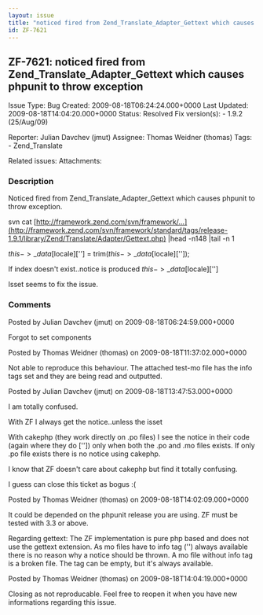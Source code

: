```yaml
---
layout: issue
title: "noticed fired from Zend_Translate_Adapter_Gettext which causes phpunit to throw exception"
id: ZF-7621
---
```


ZF-7621: noticed fired from Zend\_Translate\_Adapter\_Gettext which causes phpunit to throw exception
-----------------------------------------------------------------------------------------------------

 Issue Type: Bug Created: 2009-08-18T06:24:24.000+0000 Last Updated: 2009-08-18T14:04:20.000+0000 Status: Resolved Fix version(s): - 1.9.2 (25/Aug/09)
 
 Reporter:  Julian Davchev (jmut)  Assignee:  Thomas Weidner (thomas)  Tags: - Zend\_Translate
 
 Related issues: 
 Attachments: 
### Description

Noticed fired from Zend\_Translate\_Adapter\_Gettext which causes phpunit to throw exception.

svn cat [http://framework.zend.com/svn/framework/…](http://framework.zend.com/svn/framework/standard/tags/release-1.9.1/library/Zend/Translate/Adapter/Gettext.php) |head -n148 |tail -n 1

$this->\_data[$locale][''] = trim($this->\_data[$locale]['']);

If index doesn't exist..notice is produced $this->\_data[$locale]['']

Isset seems to fix the issue.

 

 

### Comments

Posted by Julian Davchev (jmut) on 2009-08-18T06:24:59.000+0000

Forgot to set components

 

 

Posted by Thomas Weidner (thomas) on 2009-08-18T11:37:02.000+0000

Not able to reproduce this behaviour. The attached test-mo file has the info tags set and they are being read and outputted.

 

 

Posted by Julian Davchev (jmut) on 2009-08-18T13:47:53.000+0000

I am totally confused.

With ZF I always get the notice..unless the isset

With cakephp (they work directly on .po files) I see the notice in their code (again where they do ['']) only when both the .po and .mo files exists. If only .po file exists there is no notice using cakephp.

I know that ZF doesn't care about cakephp but find it totally confusing.

I guess can close this ticket as bogus :(

 

 

Posted by Thomas Weidner (thomas) on 2009-08-18T14:02:09.000+0000

It could be depended on the phpunit release you are using. ZF must be tested with 3.3 or above.

Regarding gettext: The ZF implementation is pure php based and does not use the gettext extension. As mo files have to info tag ('') always available there is no reason why a notice should be thrown. A mo file without info tag is a broken file. The tag can be empty, but it's always available.

 

 

Posted by Thomas Weidner (thomas) on 2009-08-18T14:04:19.000+0000

Closing as not reproducable. Feel free to reopen it when you have new informations regarding this issue.

 

 
